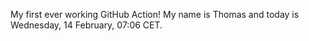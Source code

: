 My first ever working GitHub Action!
My name is Thomas and today is Wednesday, 14 February, 07:06 CET. 
